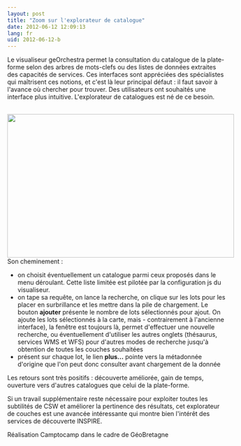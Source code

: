 ```yaml
---
layout: post
title: "Zoom sur l'explorateur de catalogue"
date: 2012-06-12 12:09:13
lang: fr
uid: 2012-06-12-b
---
```


<div class="post-content">

Le visualiseur geOrchestra permet la consultation du catalogue de la
plate-forme selon des arbres de mots-clefs ou des listes de données extraites
des capacités de services. Ces interfaces sont appréciées des spécialistes qui
maîtrisent ces notions, et c'est là leur principal défaut : il faut savoir à
l'avance où chercher pour trouver. Des utilisateurs ont souhaités une interface
plus intuitive. L'explorateur de catalogues est né de ce besoin.<br />
<br />
<div style="text-align: center"><img style="max-width: 800px;" src="http://blog.georchestra.org/public/mapfishapp-cswbrowser.png" width="519" height="328" /><br />
<div style="text-align: left">Son cheminement :<br />
<ul>
<li>on choisit éventuellement un catalogue parmi ceux proposés dans le menu
déroulant. Cette liste limitée est pilotée par la configuration js du
visualiseur.</li>
<li>on tape sa requête, on lance la recherche, on clique sur les lots pour les
placer en surbrillance et les mettre dans la pile de chargement. Le bouton
<strong>ajouter</strong> présente le nombre de lots sélectionnés pour ajout. On
ajoute les lots sélectionnés à la carte, mais - contrairement à l'ancienne
interface), la fenêtre est toujours là, permet d'effectuer une nouvelle
recherche, ou éventuellement d'utiliser les autres onglets (thésaurus, services
WMS et WFS) pour d'autres modes de recherche jusqu'à obtention de toutes les
couches souhaitées</li>
<li>présent sur chaque lot, le lien <strong>plus...</strong> pointe vers la
métadonnée d'origine que l'on peut donc consulter avant chargement de la
donnée</li>
</ul>
<p>Les retours sont très positifs : découverte améliorée, gain de temps,
ouverture vers d'autres catalogues que celui de la plate-forme.</p>
<p>Si un travail supplémentaire reste nécessaire pour exploiter toutes les
subtilités de CSW et améliorer la pertinence des résultats, cet explorateur de
couches est une avancée intéressante qui montre bien l'intérêt des services de
découverte INSPIRE.</p>
<p>Réalisation Camptocamp dans le cadre de GéoBretagne</p>

</div>